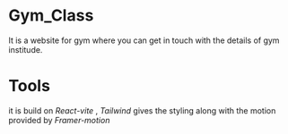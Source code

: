 # Gym_Class
It is a website for gym where you can get in touch with the details of  gym institude.




# Tools
  it is build on *React-vite* , *Tailwind* gives the styling along with the motion provided by *Framer-motion*  
